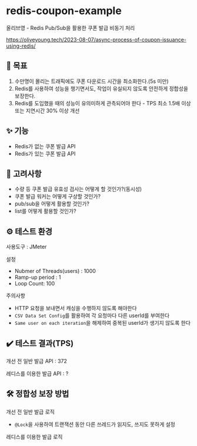 # redis-coupon-example

올리브영 - Redis Pub/Sub을 활용한 쿠폰 발급 비동기 처리

https://oliveyoung.tech/2023-08-07/async-process-of-coupon-issuance-using-redis/

## 📌 목표

1. 수만명이 몰리는 트래픽에도 쿠폰 다운로드 시간을 최소화한다.(5s 미만)
2. Redis를 사용하여 성능을 챙기면서도, 작업이 유실되지 않도록 안전하게 정합성을 보장한다.
3. Redis를 도입했을 때의 성능이 유의미하게 관측되어야 한다 - TPS 최소 1.5배 이상 또는 지연시간 30% 이상 개선

## ✨ 기능

- Redis가 없는 쿠폰 발급 API
- Redis가 있는 쿠폰 발급 API

## 👀 고려사항

- 수량 등 쿠폰 발급 유효성 검사는 어떻게 할 것인가?(동시성)
- 쿠폰 발급 워커는 어떻게 구상할 것인가?
- pub/sub을 어떻게 활용할 것인가?
- list를 어떻게 활용할 것인가?

## ⚙️ 테스트 환경

사용도구 : JMeter

설정

- Nubmer of Threads(users) : 1000
- Ramp-up period : 1
- Loop Count: 100

주의사항

- HTTP 요청을 보내면서 캐싱을 수행하지 않도록 해야한다
- `CSV Data Set Config`를 활용하여 각 요청마다 다른 userId를 부여한다
- `Same user on each iteration`을 해제하여 중복된 userId가 생기지 않도록 한다

## ✔️ 테스트 결과(TPS)

개선 전 일반 발급 API : 372

레디스를 이용한 발급 API : ?

## 🛠️ 정합성 보장 방법

개선 전 일반 발급 로직

- `@Lock`을 사용하여 트랜잭션 동안 다른 쓰레드가 읽지도, 쓰지도 못하게 설정

레디스를 이용한 발급 로직
